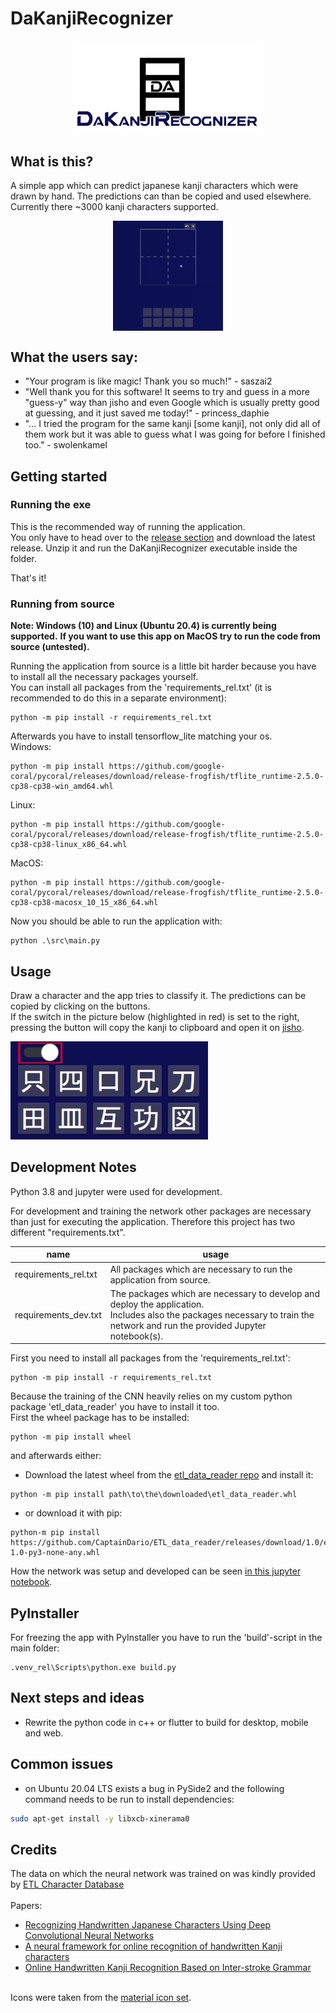 # DaKanjiRecognizer
<img src="./media/social_preview.png" style="display:block;margin-left:auto;margin-right:auto;" width="60%"/>

## What is this?

A simple app which can predict japanese kanji characters which were drawn by hand.
The predictions can than be copied and used elsewhere. <br/>
Currently there ~3000 kanji characters supported.

<img src="./media/preview.gif" style="display:block;margin-left:auto;margin-right:auto;" width="35%"/>

## What the users say:
* "Your program is like magic! Thank you so much!" - saszai2
* "Well thank you for this software! It seems to try and guess in a more "guess-y" way than jisho and even Google which is usually pretty good at guessing, and it just saved me today!" - princess_daphie
* "... I tried the program for the same kanji [some kanji], not only did all of them work but it was able to guess what I was going for before I finished too." - swolenkamel

## Getting started

### Running the exe
This is the recommended way of running the application. <br/>
You only have to head over to the [release section](https://github.com/CaptainDario/DaKanjiRecognizer/releases) and download the latest release.
Unzip it and run the DaKanjiRecognizer executable inside the folder.<br/>

That's it!

### Running from source

**Note: Windows (10) and Linux (Ubuntu 20.4) is currently being supported.**
**If you want to use this app on MacOS try to run the code from source (untested).**

Running the application from source is a little bit harder because you have to install all the necessary packages yourself.<br/>
You can install all packages from the 'requirements_rel.txt' (it is recommended to do this in a separate environment):

```
python -m pip install -r requirements_rel.txt
```

Afterwards you have to install tensorflow_lite matching your os. <br/>
Windows:
```
python -m pip install https://github.com/google-coral/pycoral/releases/download/release-frogfish/tflite_runtime-2.5.0-cp38-cp38-win_amd64.whl
```

Linux:
```
python -m pip install https://github.com/google-coral/pycoral/releases/download/release-frogfish/tflite_runtime-2.5.0-cp38-cp38-linux_x86_64.whl
```

MacOS:
```
python -m pip install https://github.com/google-coral/pycoral/releases/download/release-frogfish/tflite_runtime-2.5.0-cp38-cp38-macosx_10_15_x86_64.whl
```

Now you should be able to run the application with:
```
python .\src\main.py
```

## Usage
Draw a character and the app tries to classify it.
The predictions can be copied by clicking on the buttons.<br/> 
If the switch in the picture below (highlighted in red) is set to the right,
pressing the button will copy the kanji to clipboard and open it on [jisho](https://www.jisho.org). <br/>


![open_in_jisho_usage.JPG](media/open_in_jisho_usage.JPG)


## Development Notes

Python 3.8 and jupyter were used for development.

For development and training the network other packages are necessary than just for executing the application.
Therefore this project has two different "requirements.txt".

| name | usage |
|---|---|
| requirements_rel.txt | All packages which are necessary to run the application from source. |
| requirements_dev.txt | The packages which are necessary to develop and deploy the application.</br> Includes also the packages necessary to train the network and run the provided Jupyter notebook(s). |

First you need to install all packages from the 'requirements_rel.txt':

```
python -m pip install -r requirements_rel.txt
```
Because the training of the CNN heavily relies on my custom python package 'etl_data_reader' you have to install it too. <br/>
First the wheel package has to be installed:

```
python -m pip install wheel
```

and afterwards either:
* Download the latest wheel from the [etl_data_reader repo](https://github.com/CaptainDario/ETL_data_reader/releases) and install it:
```
python -m pip install path\to\the\downloaded\etl_data_reader.whl
```
* or download it with pip:
```
python-m pip install https://github.com/CaptainDario/ETL_data_reader/releases/download/1.0/etl_data_reader_CaptainDario-1.0-py3-none-any.whl
```

How the network was setup and developed can be seen [in this jupyter notebook](https://captaindario.github.io/DaKanjiRecognizer/DaKanjiRecognizer.html).

## PyInstaller
For freezing the app with PyInstaller you have to run the 'build'-script in the main folder:
```
.venv_rel\Scripts\python.exe build.py
```

## Next steps and ideas
* Rewrite the python code in c++ or flutter to build for desktop, mobile and web.

## Common issues
* on Ubuntu 20.04 LTS exists a bug in PySide2 and the following command needs to be run to install dependencies:
```bash
sudo apt-get install -y libxcb-xinerama0
```

## Credits
The data on which the neural network was trained on was kindly provided by [ETL Character Database](http://etlcdb.db.aist.go.jp/obtaining-etl-character-database) <br/><br/>
Papers:<br/>
* [Recognizing Handwritten Japanese Characters Using Deep Convolutional Neural Networks](http://cs231n.stanford.edu/reports/2016/pdfs/262_Report.pdf) <br/>
* [A neural framework for online recognition of handwritten Kanji characters](https://www.researchgate.net/publication/327893142_A_neural_framework_for_online_recognition_of_handwritten_Kanji_characters) <br/>
* [Online Handwritten Kanji Recognition Based on Inter-stroke Grammar](https://www.researchgate.net/publication/4288187_Online_Handwritten_Kanji_Recognition_Based_on_Inter-stroke_Grammar) <br/><br/>
  
Icons were taken from the [material icon set](https://material.io/resources/icons/?style=baseline).
